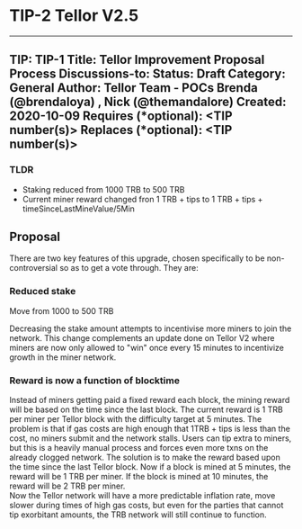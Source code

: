 # TIP-2 Tellor V2.5
---
TIP: TIP-1
Title: Tellor Improvement Proposal Process
Discussions-to: <URL to Issue opened within this repository>
Status: Draft
Category: General
Author: Tellor Team - POCs Brenda (@brendaloya) , Nick (@themandalore)
Created: 2020-10-09
Requires (*optional): <TIP number(s)>
Replaces (*optional): <TIP number(s)>
---

### TLDR

* Staking reduced from 1000 TRB to 500 TRB 
* Current miner reward changed fron 1 TRB + tips to 1 TRB + tips + timeSinceLastMineValue/5Min


## Proposal
There are two key features of this upgrade, chosen specifically to be non-controversial so as to get a vote through.  They are:

### Reduced stake
Move from 1000 to 500 TRB 

Decreasing the stake amount attempts to incentivise more miners to join the network. This change complements an update done on Tellor V2 where miners are now only allowed to "win" once every 15 minutes to incentivize growth in the miner network.

### Reward is now a function of blocktime

Instead of miners getting paid a fixed reward each block, the mining reward will be based on the time since the last block.  The current reward is 1 TRB per miner per Tellor block with the difficulty target at 5 minutes.  The problem is that if gas costs are high enough that 1TRB + tips is less than the cost, no miners submit and the network stalls.  Users can tip extra to miners, but this is a heavily manual process and forces even more txns on the already clogged network. The solution is to make the reward based upon the time since the last Tellor block.  Now if a block is mined at 5 minutes, the reward will be 1 TRB per miner.  If the block is mined at 10 minutes, the reward will be 2 TRB per miner.  
Now the Tellor network will have a more predictable inflation rate, move slower during times of high gas costs, but even for the parties that cannot tip exorbitant amounts, the TRB network will still continue to function.  

